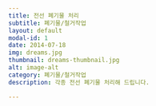 ```yaml
---
title: 전선 폐기물 처리
subtitle: 폐기물/철거작업
layout: default
modal-id: 1
date: 2014-07-18
img: dreams.jpg
thumbnail: dreams-thumbnail.jpg
alt: image-alt
category: 폐기물/철거작업
description: 각종 전선 폐기물 처리해 드립니다.

---
```

